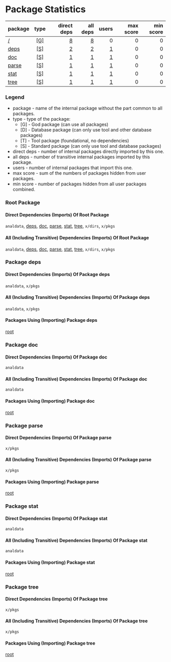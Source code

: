 # Package Statistics

| package | type | direct deps | all deps | users | max score | min score |
| :- | :-: | -: | -: | -: | -: | -: |
| [/](#root-package) | [ \[G\] ](#legend) | [8](#direct-dependencies-imports-of-root-package) | [8](#all-including-transitive-dependencies-imports-of-root-package) | 0 | 0 | 0 |
| [deps](#package-deps) | [ \[S\] ](#legend) | [2](#direct-dependencies-imports-of-package-deps) | [2](#all-including-transitive-dependencies-imports-of-package-deps) | [1](#packages-using-importing-package-deps) | 0 | 0 |
| [doc](#package-doc) | [ \[S\] ](#legend) | [1](#direct-dependencies-imports-of-package-doc) | [1](#all-including-transitive-dependencies-imports-of-package-doc) | [1](#packages-using-importing-package-doc) | 0 | 0 |
| [parse](#package-parse) | [ \[S\] ](#legend) | [1](#direct-dependencies-imports-of-package-parse) | [1](#all-including-transitive-dependencies-imports-of-package-parse) | [1](#packages-using-importing-package-parse) | 0 | 0 |
| [stat](#package-stat) | [ \[S\] ](#legend) | [1](#direct-dependencies-imports-of-package-stat) | [1](#all-including-transitive-dependencies-imports-of-package-stat) | [1](#packages-using-importing-package-stat) | 0 | 0 |
| [tree](#package-tree) | [ \[S\] ](#legend) | [1](#direct-dependencies-imports-of-package-tree) | [1](#all-including-transitive-dependencies-imports-of-package-tree) | [1](#packages-using-importing-package-tree) | 0 | 0 |

### Legend

* package - name of the internal package without the part common to all packages.
* type - type of the package:
  * [G] - God package (can use all packages)
  * [D] - Database package (can only use tool and other database packages)
  * [T] - Tool package (foundational, no dependencies)
  * [S] - Standard package (can only use tool and database packages)
* direct deps - number of internal packages directly imported by this one.
* all deps - number of transitive internal packages imported by this package.
* users - number of internal packages that import this one.
* max score - sum of the numbers of packages hidden from user packages.
* min score - number of packages hidden from all user packages combined.


### Root Package


#### Direct Dependencies (Imports) Of Root Package
`analdata`, [deps](#package-deps), [doc](#package-doc), [parse](#package-parse), [stat](#package-stat), [tree](#package-tree), `x/dirs`, `x/pkgs`

#### All (Including Transitive) Dependencies (Imports) Of Root Package
`analdata`, [deps](#package-deps), [doc](#package-doc), [parse](#package-parse), [stat](#package-stat), [tree](#package-tree), `x/dirs`, `x/pkgs`

### Package deps


#### Direct Dependencies (Imports) Of Package deps
`analdata`, `x/pkgs`

#### All (Including Transitive) Dependencies (Imports) Of Package deps
`analdata`, `x/pkgs`

#### Packages Using (Importing) Package deps
[root](#root-package)

### Package doc


#### Direct Dependencies (Imports) Of Package doc
`analdata`

#### All (Including Transitive) Dependencies (Imports) Of Package doc
`analdata`

#### Packages Using (Importing) Package doc
[root](#root-package)

### Package parse


#### Direct Dependencies (Imports) Of Package parse
`x/pkgs`

#### All (Including Transitive) Dependencies (Imports) Of Package parse
`x/pkgs`

#### Packages Using (Importing) Package parse
[root](#root-package)

### Package stat


#### Direct Dependencies (Imports) Of Package stat
`analdata`

#### All (Including Transitive) Dependencies (Imports) Of Package stat
`analdata`

#### Packages Using (Importing) Package stat
[root](#root-package)

### Package tree


#### Direct Dependencies (Imports) Of Package tree
`x/pkgs`

#### All (Including Transitive) Dependencies (Imports) Of Package tree
`x/pkgs`

#### Packages Using (Importing) Package tree
[root](#root-package)

